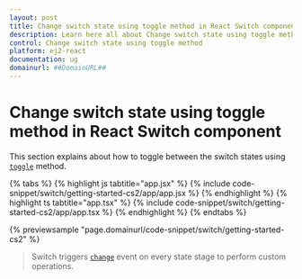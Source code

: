```yaml
---
layout: post
title: Change switch state using toggle method in React Switch component | Syncfusion
description: Learn here all about Change switch state using toggle method in Syncfusion React Switch component of Syncfusion Essential JS 2 and more.
control: Change switch state using toggle method 
platform: ej2-react
documentation: ug
domainurl: ##DomainURL##
---
```


# Change switch state using toggle method in React Switch component

This section explains about how to toggle between the switch states using [`toggle`](https://ej2.syncfusion.com/react/documentation/api/switch/#toggle) method.

{% tabs %}
{% highlight js tabtitle="app.jsx" %}
{% include code-snippet/switch/getting-started-cs2/app/app.jsx %}
{% endhighlight %}
{% highlight ts tabtitle="app.tsx" %}
{% include code-snippet/switch/getting-started-cs2/app/app.tsx %}
{% endhighlight %}
{% endtabs %}

 {% previewsample "page.domainurl/code-snippet/switch/getting-started-cs2" %}

> Switch triggers [`change`](https://ej2.syncfusion.com/react/documentation/api/switch/#change) event on every state stage to perform custom operations.